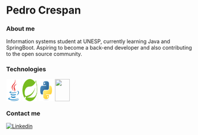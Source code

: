 # Pedro Crespan

### About me
Information systems student at UNESP, currently learning Java and SpringBoot. Aspiring to become a back-end developer and also contributing to the open source community.


### Technologies
<div style="display: inline_block">                    
  <img align="center" height="60" width="40" src="https://raw.githubusercontent.com/devicons/devicon/master/icons/java/java-original.svg">
  <img align="center" height="60" width="40" src="https://raw.githubusercontent.com/devicons/devicon/master/icons/spring/spring-original.svg">
  <img align="center" height="60" width="40" src="https://raw.githubusercontent.com/devicons/devicon/master/icons/python/python-original.svg">
  <img align="center" height="60" width="40" src="https://cdn.jsdelivr.net/gh/devicons/devicon/icons/flask/flask-original.svg">
</div>

### Contact me

[![Linkedin](https://img.shields.io/badge/LinkedIn-0077B5?style=for-the-badge&logo=linkedin&logoColor=white)](https://br.linkedin.com/in/pedro-crespan)
